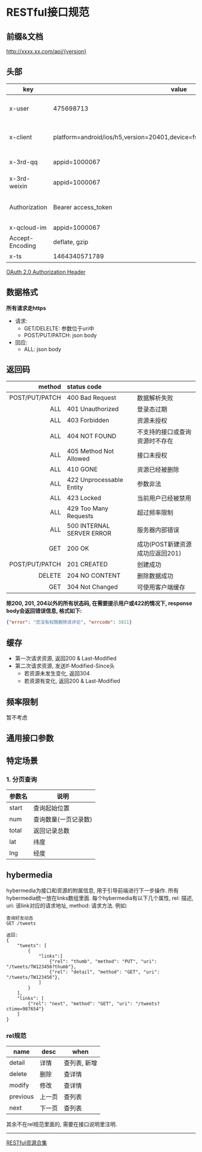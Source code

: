 # RESTful接口规范

## 前缀&文档
http://xxxx.xx.com/api/{version}

## 头部
| key | value | description |
| --- | --- | --- |
| x-user | 475698713 | 平台用户id(目前就是指第三方平台openid) |
| x-client| platform=android/ios/h5,version=20401,device=fsd3157,channel=10003,model=meizu | 客户端平台,版本,device,android渠道号,机型 | 
| x-3rd-qq | appid=1000067 | QQ第三方平台信息 | 
| x-3rd-weixin | appid=1000067 | 微信第三方平台信息 | 
| Authorization | Bearer access_token | 登录态, Bearer表示后面是第三方平台的access token | 
| x-qcloud-im | appid=1000067  | 腾讯云IM的appid | 
| Accept-Encoding | deflate, gzip | 指定数据压缩 | 
| x-ts | 1464340571789 | 本地时间的毫秒数 | 

[OAuth 2.0 Authorization Header](http://stackoverflow.com/questions/11068892/oauth-2-0-authorization-header)

## 数据格式
**所有请求走https**

* 请求:
	* GET/DELELTE: 参数位于uri中
	* POST/PUT/PATCH: json body
* 回应:
	* ALL: json body

## 返回码
| method         | status code               | |
| -------------: | :-------------------------| :--|
| POST/PUT/PATCH | 400 Bad Request           | 数据解析失败 |
|            ALL | 401 Unauthorized          | 登录态过期 |
|            ALL | 403 Forbidden             | 资源未授权 |
|            ALL | 404 NOT FOUND             | 不支持的接口或查询资源时不存在 | 
|            ALL | 405 Method Not Allowed    | 接口未授权 |
|            ALL | 410 GONE                  | 资源已经被删除 | 
|            ALL | 422 Unprocessable Entity  | 参数非法 | 
|            ALL | 423 Locked | 当前用户已经被禁用 |
|            ALL | 429 Too Many Requests     | 超过频率限制 | 
|            ALL | 500 INTERNAL SERVER ERROR | 服务器内部错误 | 
|            GET | 200 OK                    | 成功(POST新建资源成功应返回201) |
| POST/PUT/PATCH | 201 CREATED               | 创建成功 |
|         DELETE | 204 NO CONTENT            | 删除数据成功 | 
| 	         GET | 304 Not Changed 		     | 可使用客户端缓存 |

**除200, 201, 204以外的所有状态码, 在需要提示用户或422的情况下, response body会返回错误信息, 格式如下:**
```json
{"error": "您没有权限删除该评论", "errcode": 3811}
```

## 缓存
*  第一次请求资源, 返回200 & Last-Modified
*  第二次请求资源, 发送If-Modified-Since头
	*  若资源未发生变化, 返回304
	*  若资源有变化, 返回200 & Last-Modified

## 频率限制
暂不考虑

## 通用接口参数


## 特定场景
### 1. 分页查询

参数名 | 说明
---|---
start | 查询起始位置
num | 查询数量(一页记录数)
total | 返回记录总数
lat | 纬度
lng | 经度

## hybermedia
hybermedia为接口和资源的附属信息, 用于引导前端进行下一步操作.
所有hybermedia统一放在links数组里面.
每个hybermedia有以下几个属性, rel: 描述, uri: 该link对应的请求地址, method: 请求方法. 例如:

```
查询好友动态
GET /tweets

返回:
{
    "tweets": [
        {
            "links":[
                {"rel": "thumb", "method": "PUT", "uri": "/tweets/TW123456?thumb"},
                {"rel": "detail", "method": "GET", "uri": "/tweets/TW123456"},
            ]
        }
    ],
    "links": [
        {"rel": "next", "method": "GET", "uri": "/tweets?ctime=987654"}
    ]
}
```

### rel规范

|name|desc|when|
|---|---|---|
|detail|详情|查列表, 新增|
|delete|删除|查详情|
|modify|修改|查详情|
|previous|上一页|查列表|
|next|下一页|查列表|

其余不在rel规范里面的, 需要在接口说明里注明.

---
[RESTful资源合集](https://github.com/aisuhua/restful-api-design-references)
